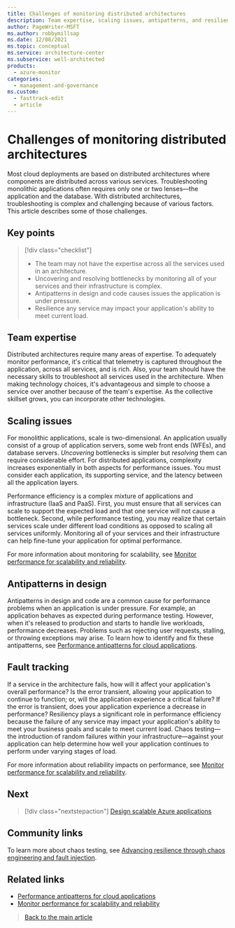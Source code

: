 ```yaml
---
title: Challenges of monitoring distributed architectures
description: Team expertise, scaling issues, antipatterns, and resiliency tracking issues when monitoring for performance efficiency
author: PageWriter-MSFT
ms.author: robbymillsap
ms.date: 12/08/2021
ms.topic: conceptual
ms.service: architecture-center
ms.subservice: well-architected
products:
  - azure-monitor
categories:
  - management-and-governance
ms.custom:
  - fasttrack-edit
  - article
---
```


# Challenges of monitoring distributed architectures

Most cloud deployments are based on distributed architectures where components are distributed across various services. Troubleshooting monolithic applications often requires only one or two lenses&mdash;the application and the database. With distributed architectures, troubleshooting is complex and challenging because of various factors. This article describes some of those challenges.

## Key points
> [!div class="checklist"]
> - The team may not have the expertise across all the services used in an architecture.
> - Uncovering and resolving bottlenecks by monitoring all of your services and their infrastructure is complex.
> - Antipatterns in design and code causes issues the application is under pressure.
> - Resilience any service may impact your application's ability to meet current load.

## Team expertise
Distributed architectures require many areas of expertise. To adequately monitor performance, it's critical that telemetry is captured throughout the application, across all services, and is rich. Also, your team should have the necessary skills to troubleshoot all services used in the architecture. When making technology choices, it's advantageous and simple to choose a service over another because of the team's expertise. As the collective skillset grows, you can incorporate other technologies.

## Scaling issues

For monolithic applications, scale is  two-dimensional. An application usually consist of a group of application servers, some web front ends (WFEs), and database servers. _Uncovering_ bottlenecks is simpler but _resolving_ them can require considerable effort. For distributed applications, complexity increases exponentially in both aspects for performance issues. You must consider each application, its supporting service, and the latency between all the application layers.

Performance efficiency is a complex mixture of applications and infrastructure (IaaS and PaaS). First, you must ensure that all services can scale to support the expected load and that one service will not cause a bottleneck. Second, while performance testing, you may realize that certain services scale under different load conditions as opposed to scaling all services uniformly. Monitoring all of your services and their infrastructure can help fine-tune your application for optimal performance.

For more information about monitoring for scalability, see [Monitor performance for scalability and reliability](monitor-scalability-reliability.md).

## Antipatterns in design

Antipatterns in design and code are a common cause for performance problems when an application is under pressure. For example, an application behaves as expected during performance testing. However, when it's released to production and starts to handle live workloads, performance decreases. Problems such as rejecting user requests, stalling, or throwing exceptions may arise. To learn how to identify and fix these antipatterns, see [Performance antipatterns for cloud applications](/azure/architecture/antipatterns/).

## Fault tracking

If a service in the architecture fails, how will it affect your application's overall performance? Is the error transient, allowing your application to continue to function; or, will the application experience a critical failure? If the error is transient, does your application experience a decrease in performance? Resiliency plays a significant role in performance efficiency because the failure of any service may impact your application's ability to meet your business goals and scale to meet current load. Chaos testing&mdash;the introduction of random failures within your infrastructure&mdash;against your application can help determine how well your application continues to perform under varying stages of load.

For more information about reliability impacts on performance, see [Monitor performance for scalability and reliability](monitor-scalability-reliability.md).

## Next
> [!div class="nextstepaction"]
> [Design scalable Azure applications](design-apps.md)

## Community links

To learn more about chaos testing, see [Advancing resilience through chaos engineering and fault injection](https://azure.microsoft.com/blog/advancing-resilience-through-chaos-engineering-and-fault-injection/).

## Related links

- [Performance antipatterns for cloud applications](/azure/architecture/antipatterns/)
- [Monitor performance for scalability and reliability](monitor-scalability-reliability.md)
> [Back to the main article](design-checklist.md)
